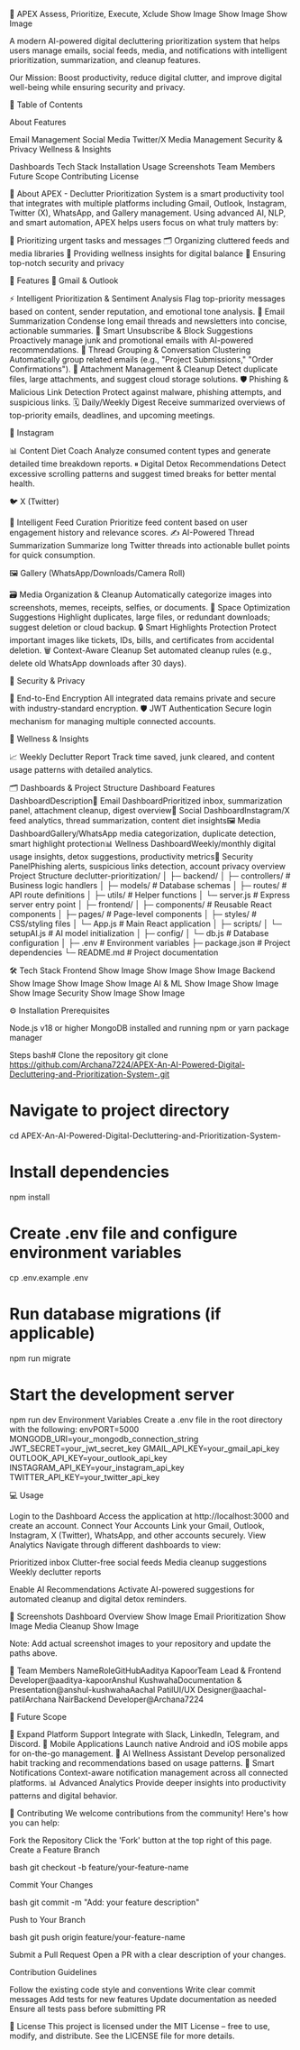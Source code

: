 🤖 APEX
Assess, Prioritize, Execute, Xclude
Show Image
Show Image
Show Image

A modern AI-powered digital decluttering prioritization system that helps users manage emails, social feeds, media, and notifications with intelligent prioritization, summarization, and cleanup features.

Our Mission: Boost productivity, reduce digital clutter, and improve digital well-being while ensuring security and privacy.

📖 Table of Contents

About
Features

Email Management
Social Media
Twitter/X
Media Management
Security & Privacy
Wellness & Insights


Dashboards
Tech Stack
Installation
Usage
Screenshots
Team Members
Future Scope
Contributing
License


📝 About
APEX - Declutter Prioritization System is a smart productivity tool that integrates with multiple platforms including Gmail, Outlook, Instagram, Twitter (X), WhatsApp, and Gallery management.
Using advanced AI, NLP, and smart automation, APEX helps users focus on what truly matters by:

📌 Prioritizing urgent tasks and messages
🗂 Organizing cluttered feeds and media libraries
🌱 Providing wellness insights for digital balance
🔐 Ensuring top-notch security and privacy


🚀 Features
📩 Gmail & Outlook

⚡ Intelligent Prioritization & Sentiment Analysis
Flag top-priority messages based on content, sender reputation, and emotional tone analysis.
📰 Email Summarization
Condense long email threads and newsletters into concise, actionable summaries.
🚫 Smart Unsubscribe & Block Suggestions
Proactively manage junk and promotional emails with AI-powered recommendations.
🧩 Thread Grouping & Conversation Clustering
Automatically group related emails (e.g., "Project Submissions," "Order Confirmations").
📎 Attachment Management & Cleanup
Detect duplicate files, large attachments, and suggest cloud storage solutions.
🛡 Phishing & Malicious Link Detection
Protect against malware, phishing attempts, and suspicious links.
🗓 Daily/Weekly Digest
Receive summarized overviews of top-priority emails, deadlines, and upcoming meetings.


📸 Instagram

📊 Content Diet Coach
Analyze consumed content types and generate detailed time breakdown reports.
⏸ Digital Detox Recommendations
Detect excessive scrolling patterns and suggest timed breaks for better mental health.


🐦 X (Twitter)

🎯 Intelligent Feed Curation
Prioritize feed content based on user engagement history and relevance scores.
✍️ AI-Powered Thread Summarization
Summarize long Twitter threads into actionable bullet points for quick consumption.


🖼 Gallery (WhatsApp/Downloads/Camera Roll)

🗃 Media Organization & Cleanup
Automatically categorize images into screenshots, memes, receipts, selfies, or documents.
💾 Space Optimization Suggestions
Highlight duplicates, large files, or redundant downloads; suggest deletion or cloud backup.
🔒 Smart Highlights Protection
Protect important images like tickets, IDs, bills, and certificates from accidental deletion.
🗑 Context-Aware Cleanup
Set automated cleanup rules (e.g., delete old WhatsApp downloads after 30 days).


🔐 Security & Privacy

🔑 End-to-End Encryption
All integrated data remains private and secure with industry-standard encryption.
🛡 JWT Authentication
Secure login mechanism for managing multiple connected accounts.


🌱 Wellness & Insights

📈 Weekly Declutter Report
Track time saved, junk cleared, and content usage patterns with detailed analytics.


🗂 Dashboards & Project Structure
Dashboard Features
DashboardDescription📧 Email DashboardPrioritized inbox, summarization panel, attachment cleanup, digest overview📱 Social DashboardInstagram/X feed analytics, thread summarization, content diet insights🖼 Media DashboardGallery/WhatsApp media categorization, duplicate detection, smart highlight protection📊 Wellness DashboardWeekly/monthly digital usage insights, detox suggestions, productivity metrics🔐 Security PanelPhishing alerts, suspicious links detection, account privacy overview
Project Structure
declutter-prioritization/
│
├─ backend/
│   ├─ controllers/          # Business logic handlers
│   ├─ models/               # Database schemas
│   ├─ routes/               # API route definitions
│   ├─ utils/                # Helper functions
│   └─ server.js             # Express server entry point
│
├─ frontend/
│   ├─ components/           # Reusable React components
│   ├─ pages/                # Page-level components
│   ├─ styles/               # CSS/styling files
│   └─ App.js                # Main React application
│
├─ scripts/
│   └─ setupAI.js            # AI model initialization
│
├─ config/
│   └─ db.js                 # Database configuration
│
├─ .env                      # Environment variables
├─ package.json              # Project dependencies
└─ README.md                 # Project documentation

🛠 Tech Stack
Frontend
Show Image
Show Image
Show Image
Backend
Show Image
Show Image
Show Image
AI & ML
Show Image
Show Image
Show Image
Security
Show Image
Show Image

⚙️ Installation
Prerequisites

Node.js v18 or higher
MongoDB installed and running
npm or yarn package manager

Steps
bash# Clone the repository
git clone https://github.com/Archana7224/APEX-An-AI-Powered-Digital-Decluttering-and-Prioritization-System-.git

# Navigate to project directory
cd APEX-An-AI-Powered-Digital-Decluttering-and-Prioritization-System-

# Install dependencies
npm install

# Create .env file and configure environment variables
cp .env.example .env

# Run database migrations (if applicable)
npm run migrate

# Start the development server
npm run dev
Environment Variables
Create a .env file in the root directory with the following:
envPORT=5000
MONGODB_URI=your_mongodb_connection_string
JWT_SECRET=your_jwt_secret_key
GMAIL_API_KEY=your_gmail_api_key
OUTLOOK_API_KEY=your_outlook_api_key
INSTAGRAM_API_KEY=your_instagram_api_key
TWITTER_API_KEY=your_twitter_api_key

💻 Usage

Login to the Dashboard
Access the application at http://localhost:3000 and create an account.
Connect Your Accounts
Link your Gmail, Outlook, Instagram, X (Twitter), WhatsApp, and other accounts securely.
View Analytics
Navigate through different dashboards to view:

Prioritized inbox
Clutter-free social feeds
Media cleanup suggestions
Weekly declutter reports


Enable AI Recommendations
Activate AI-powered suggestions for automated cleanup and digital detox reminders.


📸 Screenshots
Dashboard Overview
Show Image
Email Prioritization
Show Image
Media Cleanup
Show Image

Note: Add actual screenshot images to your repository and update the paths above.


👥 Team Members
NameRoleGitHubAaditya KapoorTeam Lead & Frontend Developer@aaditya-kapoorAnshul KushwahaDocumentation & Presentation@anshul-kushwahaAachal PatilUI/UX Designer@aachal-patilArchana NairBackend Developer@Archana7224

🌟 Future Scope

💬 Expand Platform Support
Integrate with Slack, LinkedIn, Telegram, and Discord.
📱 Mobile Applications
Launch native Android and iOS mobile apps for on-the-go management.
🤖 AI Wellness Assistant
Develop personalized habit tracking and recommendations based on usage patterns.
🔔 Smart Notifications
Context-aware notification management across all connected platforms.
📊 Advanced Analytics
Provide deeper insights into productivity patterns and digital behavior.


🤝 Contributing
We welcome contributions from the community! Here's how you can help:

Fork the Repository
Click the 'Fork' button at the top right of this page.
Create a Feature Branch

bash   git checkout -b feature/your-feature-name

Commit Your Changes

bash   git commit -m "Add: your feature description"

Push to Your Branch

bash   git push origin feature/your-feature-name

Submit a Pull Request
Open a PR with a clear description of your changes.

Contribution Guidelines

Follow the existing code style and conventions
Write clear commit messages
Add tests for new features
Update documentation as needed
Ensure all tests pass before submitting PR


📜 License
This project is licensed under the MIT License – free to use, modify, and distribute.
See the LICENSE file for more details.
